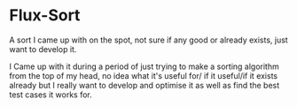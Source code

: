 # Flux-Sort
A sort I came up with on the spot, not sure if any good or already exists, just want to develop it.

I Came up with it during a period of just trying to make a sorting algorithm from the top of my head, no idea what it's useful for/ if it useful/if it exists already but I really want to develop and optimise it as well as find the best test cases it works for.
